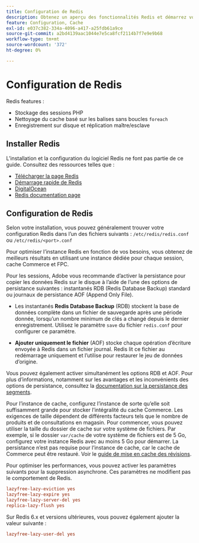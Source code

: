 ```yaml
---
title: Configuration de Redis
description: Obtenez un aperçu des fonctionnalités Redis et démarrez votre configuration Redis.
feature: Configuration, Cache
exl-id: e037c382-334a-4096-a417-a25fdb61a9ce
source-git-commit: a2bd4139aac1044e7e5ca8fcf2114b7f7e9e9b68
workflow-type: tm+mt
source-wordcount: '372'
ht-degree: 0%

---
```


# Configuration de Redis

Redis features :

- Stockage des sessions PHP
- Nettoyage du cache basé sur les balises sans boucles `foreach`
- Enregistrement sur disque et réplication maître/esclave

## Installer Redis

L’installation et la configuration du logiciel Redis ne font pas partie de ce guide. Consultez des ressources telles que :

- [Télécharger la page Redis](https://redis.io/download)
- [Démarrage rapide de Redis](https://redis.io/docs/getting-started/)
- [DigitalOcean](https://www.digitalocean.com/community/tutorials/how-to-install-and-use-redis)
- [Redis documentation page](https://redis.io/docs)

## Configuration de Redis

Selon votre installation, vous pouvez généralement trouver votre configuration Redis dans l’un des fichiers suivants : `/etc/redis/redis.conf` ou `/etc/redis/<port>.conf`

Pour optimiser l’instance Redis en fonction de vos besoins, vous obtenez de meilleurs résultats en utilisant une instance dédiée pour chaque session, cache Commerce et FPC.

Pour les sessions, Adobe vous recommande d’activer la persistance pour copier les données Redis sur le disque à l’aide de l’une des options de persistance suivantes : instantanés RDB (Redis Database Backup) standard ou journaux de persistance AOF (Append Only File).

- Les instantanés **Redis Database Backup** (RDB) stockent la base de données complète dans un fichier de sauvegarde après une période donnée, lorsqu’un nombre minimum de clés a changé depuis le dernier enregistrement. Utilisez le paramètre `save` du fichier `redis.conf` pour configurer ce paramètre.

- **Ajouter uniquement le fichier** (AOF) stocke chaque opération d’écriture envoyée à Redis dans un fichier journal. Redis lit ce fichier au redémarrage uniquement et l’utilise pour restaurer le jeu de données d’origine.

Vous pouvez également activer simultanément les options RDB et AOF. Pour plus d’informations, notamment sur les avantages et les inconvénients des options de persistance, consultez la [documentation sur la persistance des segments](https://redis.io/topics/persistence).

Pour l’instance de cache, configurez l’instance de sorte qu’elle soit suffisamment grande pour stocker l’intégralité du cache Commerce. Les exigences de taille dépendent de différents facteurs tels que le nombre de produits et de consultations en magasin. Pour commencer, vous pouvez utiliser la taille du dossier de cache sur votre système de fichiers. Par exemple, si le dossier `var/cache` de votre système de fichiers est de 5 Go, configurez votre instance Redis avec au moins 5 Go pour démarrer. La persistance n’est pas requise pour l’instance de cache, car le cache de Commerce peut être restauré. Voir le [guide de mise en cache des révisions](https://redis.io/docs/manual/eviction/).

Pour optimiser les performances, vous pouvez activer les paramètres suivants pour la suppression asynchrone. Ces paramètres ne modifient pas le comportement de Redis.

```ini
lazyfree-lazy-eviction yes
lazyfree-lazy-expire yes
lazyfree-lazy-server-del yes
replica-lazy-flush yes
```

Sur Redis 6.x et versions ultérieures, vous pouvez également ajouter la valeur suivante :

```ini
lazyfree-lazy-user-del yes
```

